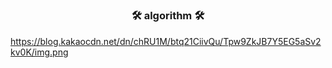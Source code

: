 # <h3 align="center"><b>🛠  algorithm  🛠</b></h3>
https://blog.kakaocdn.net/dn/chRU1M/btq21CiivQu/Tpw9ZkJB7Y5EG5aSv2kv0K/img.png
